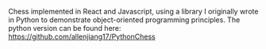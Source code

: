 Chess implemented in React and Javascript, using a library I originally wrote in Python to demonstrate object-oriented programming principles. 
The python version can be found here: https://github.com/allenjiang17/PythonChess
